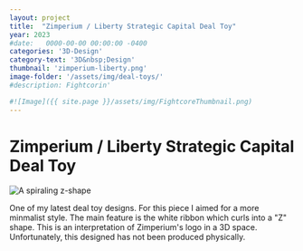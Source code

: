 ```yaml
---
layout: project
title:  "Zimperium / Liberty Strategic Capital Deal Toy"
year: 2023
#date:   0000-00-00 00:00:00 -0400
categories: '3D-Design'
category-text: '3D&nbsp;Design'
thumbnail: 'zimperium-liberty.png'
image-folder: '/assets/img/deal-toys/'
#description: Fightcorin'

#![Image]({{ site.page }}/assets/img/FightcoreThumbnail.png)
---
```


<h1>Zimperium / Liberty Strategic Capital Deal Toy</h1>

<img src="{{ page.image-folder }}zimperium-liberty.png" alt="A spiraling z-shape">

<p>
One of my latest deal toy designs.  For this piece I aimed for a more minmalist style.  The main feature is the white ribbon which curls into a "Z" shape.  This is an interpretation of Zimperium's logo in a 3D space. Unfortunately, this designed has not been produced physically.
</p>


<style type="text/css">
    a.toolbar {
      color: wheat;
      background-color: #f44336;
      padding: 14px 25px;
      display: inline-block;
    }
    a.pika-button {
        color: wheat;
        background-color:rgb(59, 149, 39);
        padding: 14px 25px;
        display: inline-block; 
    }

    li.citation {
        margin-bottom: 10px;
    }
</style>